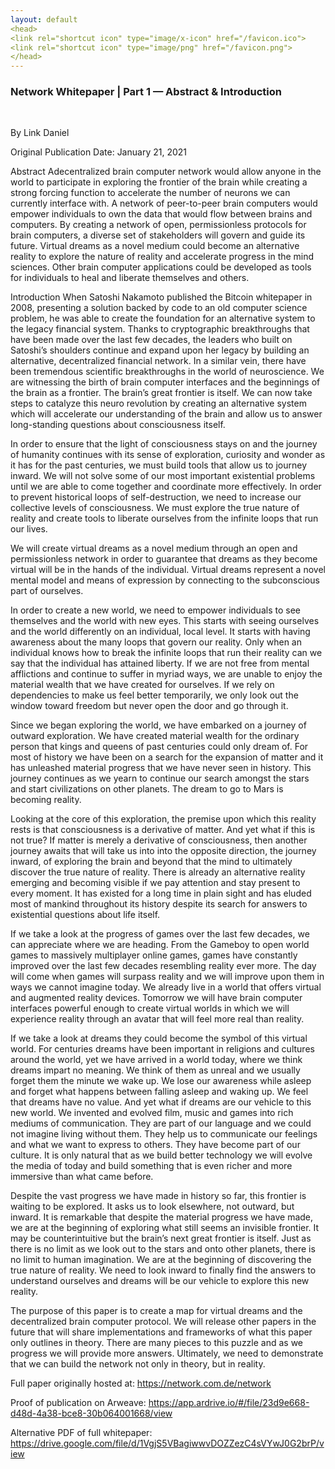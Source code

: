 ```yaml
---
layout: default
<head>
<link rel="shortcut icon" type="image/x-icon" href="/favicon.ico">
<link rel="shortcut icon" type="image/png" href="/favicon.png">
</head>
---
```


<h3>Network Whitepaper | Part 1 — Abstract & Introduction</h3>

</br>

By Link Daniel

Original Publication Date: January 21, 2021

Abstract
Adecentralized brain computer network would allow anyone in the world to participate in exploring the frontier of the brain while creating a strong forcing function to accelerate the number of neurons we can currently interface with. A network of peer-to-peer brain computers would empower individuals to own the data that would flow between brains and computers. By creating a network of open, permissionless protocols for brain computers, a diverse set of stakeholders will govern and guide its future. Virtual dreams as a novel medium could become an alternative reality to explore the nature of reality and accelerate progress in the mind sciences. Other brain computer applications could be developed as tools for individuals to heal and liberate themselves and others.

Introduction
When Satoshi Nakamoto published the Bitcoin whitepaper in 2008, presenting a solution backed by code to an old computer science problem, he was able to create the foundation for an alternative system to the legacy financial system. Thanks to cryptographic breakthroughs that have been made over the last few decades, the leaders who built on Satoshi’s shoulders continue and expand upon her legacy by building an alternative, decentralized financial network. In a similar vein, there have been tremendous scientific breakthroughs in the world of neuroscience. We are witnessing the birth of brain computer interfaces and the beginnings of the brain as a frontier. The brain’s great frontier is itself. We can now take steps to catalyze this neuro revolution by creating an alternative system which will accelerate our understanding of the brain and allow us to answer long-standing questions about consciousness itself.

In order to ensure that the light of consciousness stays on and the journey of humanity continues with its sense of exploration, curiosity and wonder as it has for the past centuries, we must build tools that allow us to journey inward. We will not solve some of our most important existential problems until we are able to come together and coordinate more effectively. In order to prevent historical loops of self-destruction, we need to increase our collective levels of consciousness. We must explore the true nature of reality and create tools to liberate ourselves from the infinite loops that run our lives.

We will create virtual dreams as a novel medium through an open and permissionless network in order to guarantee that dreams as they become virtual will be in the hands of the individual. Virtual dreams represent a novel mental model and means of expression by connecting to the subconscious part of ourselves.

In order to create a new world, we need to empower individuals to see themselves and the world with new eyes. This starts with seeing ourselves and the world differently on an individual, local level. It starts with having awareness about the many loops that govern our reality. Only when an individual knows how to break the infinite loops that run their reality can we say that the individual has attained liberty. If we are not free from mental afflictions and continue to suffer in myriad ways, we are unable to enjoy the material wealth that we have created for ourselves. If we rely on dependencies to make us feel better temporarily, we only look out the window toward freedom but never open the door and go through it.

Since we began exploring the world, we have embarked on a journey of outward exploration. We have created material wealth for the ordinary person that kings and queens of past centuries could only dream of. For most of history we have been on a search for the expansion of matter and it has unleashed material progress that we have never seen in history. This journey continues as we yearn to continue our search amongst the stars and start civilizations on other planets. The dream to go to Mars is becoming reality.

Looking at the core of this exploration, the premise upon which this reality rests is that consciousness is a derivative of matter. And yet what if this is not true? If matter is merely a derivative of consciousness, then another journey awaits that will take us into into the opposite direction, the journey inward, of exploring the brain and beyond that the mind to ultimately discover the true nature of reality. There is already an alternative reality emerging and becoming visible if we pay attention and stay present to every moment. It has existed for a long time in plain sight and has eluded most of mankind throughout its history despite its search for answers to existential questions about life itself.

If we take a look at the progress of games over the last few decades, we can appreciate where we are heading. From the Gameboy to open world games to massively multiplayer online games, games have constantly improved over the last few decades resembling reality ever more. The day will come when games will surpass reality and we will improve upon them in ways we cannot imagine today. We already live in a world that offers virtual and augmented reality devices. Tomorrow we will have brain computer interfaces powerful enough to create virtual worlds in which we will experience reality through an avatar that will feel more real than reality.

If we take a look at dreams they could become the symbol of this virtual world. For centuries dreams have been important in religions and cultures around the world, yet we have arrived in a world today, where we think dreams impart no meaning. We think of them as unreal and we usually forget them the minute we wake up. We lose our awareness while asleep and forget what happens between falling asleep and waking up. We feel that dreams have no value. And yet what if dreams are our vehicle to this new world. We invented and evolved film, music and games into rich mediums of communication. They are part of our language and we could not imagine living without them. They help us to communicate our feelings and what we want to express to others. They have become part of our culture. It is only natural that as we build better technology we will evolve the media of today and build something that is even richer and more immersive than what came before.

Despite the vast progress we have made in history so far, this frontier is waiting to be explored. It asks us to look elsewhere, not outward, but inward. It is remarkable that despite the material progress we have made, we are at the beginning of exploring what still seems an invisible frontier. It may be counterintuitive but the brain’s next great frontier is itself. Just as there is no limit as we look out to the stars and onto other planets, there is no limit to human imagination. We are at the beginning of discovering the true nature of reality. We need to look inward to finally find the answers to understand ourselves and dreams will be our vehicle to explore this new reality.

The purpose of this paper is to create a map for virtual dreams and the decentralized brain computer protocol. We will release other papers in the future that will share implementations and frameworks of what this paper only outlines in theory. There are many pieces to this puzzle and as we progress we will provide more answers. Ultimately, we need to demonstrate that we can build the network not only in theory, but in reality.

Full paper originally hosted at: https://network.com.de/network

Proof of publication on Arweave: https://app.ardrive.io/#/file/23d9e668-d48d-4a38-bce8-30b064001668/view

Alternative PDF of full whitepaper: https://drive.google.com/file/d/1VgjS5VBagiwwvDOZZezC4sVYwJ0G2brP/view
